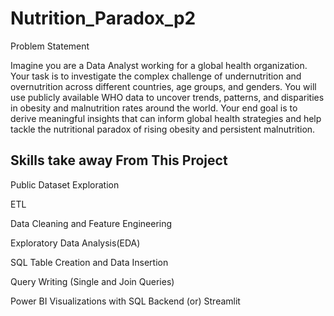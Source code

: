 # Nutrition_Paradox_p2

Problem Statement

Imagine you are a Data Analyst working for a global health organization. Your task is to investigate the complex challenge of undernutrition and overnutrition across different countries, age groups, and genders. You will use publicly available WHO data to uncover trends, patterns, and disparities in obesity and malnutrition rates around the world. Your end goal is to derive meaningful insights that can inform global health strategies and help tackle the nutritional paradox of rising obesity and persistent malnutrition.

## Skills take away From This Project

Public Dataset Exploration

ETL

Data Cleaning and Feature Engineering

Exploratory Data Analysis(EDA)

SQL Table Creation and Data Insertion

Query Writing (Single and Join Queries)

Power BI Visualizations with SQL Backend (or) Streamlit
